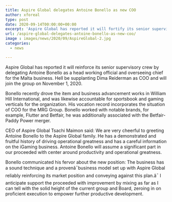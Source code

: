 ```yaml
---
title: Aspire Global delegates Antoine Bonello as new COO
author: xforeal 
type: post
date: 2020-09-14T00:00:00+00:00
excerpt: 'Aspire Global has reported it will fortify its senior supervisory group by selecting Antoine Bonello as a head working official and overseeing chief for the Malta business '
url: /aspire-global-delegates-antoine-bonello-as-new-coo/
image : images/news/2020/09/AspireGlobal-2.jpg
categories:
  - news

---
```

<span data-contrast="auto">Aspire Global has reported it will reinforce its senior supervisory crew by delegating Antoine Bonello as a head working official and overseeing chief for the Malta business. </span><span data-contrast="auto">Hell </span><span data-contrast="auto">be supplanting Dima </span><span data-contrast="auto">Reiderman </span><span data-contrast="auto">as COO and will join the group on November 1, 2020. </span><span data-ccp-props='{"134233117":true,"134233118":true,"201341983":0,"335559739":200,"335559740":240}' />

<span data-contrast="auto">Bonello recently drove the item and business advancement works in William Hill International, and was likewise accountable for sportsbook and gaming verticals for the organization. His vocation record incorporates the situation of COO for the MRG Group. Bonello worked with notable brands, for example, Flutter and Betfair, he was additionally associated with the Betfair-Paddy Power merger. </span><span data-ccp-props='{"134233117":true,"134233118":true,"201341983":0,"335559739":200,"335559740":240}' />

<span data-contrast="auto">CEO of Aspire Global </span><span data-contrast="auto">Tsachi </span><span data-contrast="auto" /><span data-contrast="auto">Maimon </span><span data-contrast="auto">said: We are </span><span data-contrast="auto">very cheerful </span><span data-contrast="auto">to greeting Antoine Bonello to the Aspire Global family. He has a demonstrated and fruitful history of driving operational greatness and has a careful information on the iGaming business. Antoine Bonello will assume a significant part in our proceeded with center around productivity and operational greatness. </span><span data-ccp-props='{"134233117":true,"134233118":true,"201341983":0,"335559739":200,"335559740":240}' />

<span data-contrast="auto">Bonello communicated his fervor about the new position: The business has a sound technique and a provenâ¯business model set up with Aspire Global reliably reinforcing its market position and conveying against this plan.â¯ I anticipate support the proceeded with improvement by mixing as far as I can tell with the solid height of the current group and Board, zeroing in on proficient execution to empower further productive development. </span><span data-ccp-props='{"134233117":true,"134233118":true,"201341983":0,"335559739":200,"335559740":240}' />

<span data-ccp-props='{"201341983":0,"335559739":200,"335559740":276}' />